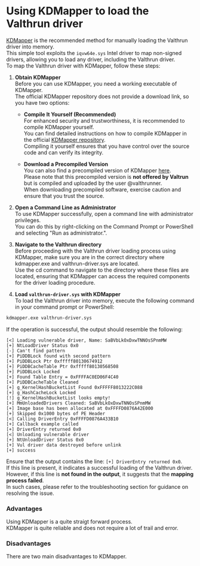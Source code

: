 # Using KDMapper to load the Valthrun driver

[KDMapper](https://github.com/TheCruZ/kdmapper) is the recommended method for manually loading the Valthrun driver into memory.  
This simple tool exploits the `iqvw64e.sys` Intel driver to map non-signed drivers, allowing you to load any driver, including the Valthrun driver.  
To map the Valthrun driver with KDMapper, follow these steps:

1. **Obtain KDMapper**  
   Before you can use KDMapper, you need a working executable of KDMapper.  
   The official KDMapper repository does not provide a download link, so you have two options:
   - **Compile It Yourself (Recommended)**  
   For enhanced security and trustworthiness, it is recommended to compile KDMapper yourself.  
   You can find detailed instructions on how to compile KDMapper in the official [KDMapper repository](https://github.com/TheCruZ/kdmapper).  
   Compiling it yourself ensures that you have control over the source code and can verify its integrity.  
   
   - **Download a Precompiled Version**  
   You can also find a precompiled version of KDMapper [here](https://github.com/valthrunner/Valthrun/releases/latest).  
   Please note that this precompiled version is **not offered by Valtrun** but is compiled and uploaded by the user @valthrunner.  
   When downloading precompiled software, exercise caution and ensure that you trust the source.

2. **Open a Command Line as Administrator**  
   To use KDMapper successfully, open a command line with administrator privileges.  
   You can do this by right-clicking on the Command Prompt or PowerShell and selecting "Run as administrator.".  

3. **Navigate to the Valthrun directory**  
   Before proceeding with the Valthrun driver loading process using KDMapper, make sure you are in the correct directory where kdmapper.exe and valthrun-driver.sys are located.  
   Use the cd command to navigate to the directory where these files are located, ensuring that KDMapper can access the required components for the driver loading procedure.

4. **Load `valthrun-driver.sys` with KDMapper**  
To load the Valthrun driver into memory, execute the following command in your command prompt or PowerShell:  
```bash
kdmapper.exe valthrun-driver.sys
```
  
If the operation is successful, the output should resemble the following:  
```
[<] Loading vulnerable driver, Name: SaBVbLkOxDxwTNNOsSPnmMW
[+] NtLoadDriver Status 0x0
[-] Can't find pattern
[+] PiDDBLock found with second pattern
[+] PiDDBLock Ptr 0xfffff80130674912
[+] PiDDBCacheTable Ptr 0xfffff80130568508
[+] PiDDBLock Locked
[+] Found Table Entry = 0xFFFFAC0ED06F4C40
[+] PiDDBCacheTable Cleaned
[+] g_KernelHashBucketList Found 0xFFFFF8013222C088
[+] g_HashCacheLock Locked
[!] g_KernelHashBucketList looks empty!
[+] MmUnloadedDrivers Cleaned: SaBVbLkOxDxwTNNOsSPnmMW
[+] Image base has been allocated at 0xFFFFD0876A42E000
[+] Skipped 0x1000 bytes of PE Header
[<] Calling DriverEntry 0xFFFFD0876A433B10
[+] Callback example called
[+] DriverEntry returned 0x0
[<] Unloading vulnerable driver
[+] NtUnloadDriver Status 0x0
[+] Vul driver data destroyed before unlink
[+] success
```
  
Ensure that the output contains the line: `[+] DriverEntry returned 0x0`.   
If this line is present, it indicates a successful loading of the Valthrun driver.   
However, if this line is **not found in the output**, it suggests that the **mapping process failed**.   
In such cases, please refer to the troubleshooting section for guidance on resolving the issue.

### Advantages
Using KDMapper is a quite straigt forward process.  
KDMapper is quite reliable and does not require a lot of trail and error.  
  
### Disadvantages
There are two main disadvantages to KDMapper.  